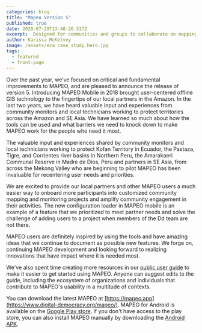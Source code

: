 ```yaml
---
categories: blog
title: "Mapeo Version 5"
published: true
date: 2020-07-29T13:48:20.517Z
excerpt:  Designed for communities and groups to collaborate on mapping, monitoring, and documentation projects, MAPEO works entirely offline and communities retain control of their information.
author: Karissa McKelvey
image: /assets/eca_case_study_hero.jpg
tags:
  - featured
  - front-page
---
```



Over the past year, we’ve focused on critical and fundamental improvements to
MAPEO, and are pleased to announce the release of version 5. Introducing MAPEO
Mobile in 2018 brought user-centered offline GIS technology to the fingertips
of our local partners in the Amazon. In the last two years, we have heard
valuable input and experiences from community monitors and local technicians
working to protect territories across the Amazon and SE Asia. We have learned
so much about how the tools can be used and what barriers we need to knock down
to make MAPEO work for the people who need it most.  

The valuable input and experiences shared by community monitors and local
technicians working to protect Kofan Territory in Ecuador, the Pastaza, Tigre,
and Corrientes river basins in Northern Peru, the Amarakaeri Communal Reserve
in Madre de Dios, Peru and partners in SE Asia, from across the Mekong Valley
who are beginning to pilot MAPEO has been invaluable for recentering user needs
and priorities. 

We are excited to provide our local partners and other MAPEO users a much
easier way to onboard more participants into customized community mapping and
monitoring projects and amplify community engagement in their activities. The
new configuration loader in MAPEO mobile is an example of a feature that we
prioritized to meet partner needs and solve the challenge of adding users to
a project when members of the Dd team are not there.

MAPEO users are definitely inspired by using the tools and have amazing ideas
that we continue to document as possible new features. We forge on, continuing
MAPEO development and looking forward to realizing innovations that have impact
where it is needed most. 

We've also spent time creating more resources in our [public user
guide](https://docs.mapeo.app/) to make it easier to get started using MAPEO.
Anyone can suggest edits to the guide, including the ecosystem of organizations
and individuals that contribute to MAPEO's usability in a multitude of contexts. 

You can download the latest MAPEO at 
[https://mapeo.app](https://www.digital-democracy.org/mapeo/). MAPEO for
Android is available on the [Google Play
store](https://play.google.com/store/apps/details?id=com.mapeo&hl=en_US). If
you don't have access to the play store, you can also install MAPEO manually by
downloading the [Android
APK](https://www.digital-democracy.org/mapeo/latest/android).
